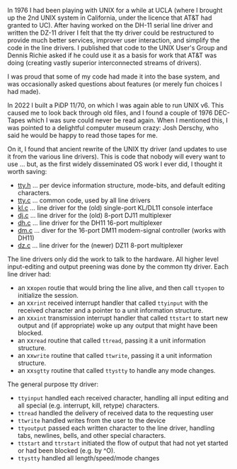 In 1976 I had been playing with UNIX for a while at UCLA (where I brought 
up the 2nd UNIX system in California, under the licence that AT&T had
granted to UC).  After having worked on the DH-11 serial line driver and
written the DZ-11 driver I felt that the tty driver could be restructured
to provide much better services, improver user interaction, and simplify
the code in the line drivers.  I published that code to the UNIX User's
Group and Dennis Richie asked if he could use it as a basis for work that
AT&T was doing (creating vastly superior interconnected streams of drivers).

I was proud that some of my code had made it into the base system, and was
occasionally asked questions about features (or merely fun choices I had
made).

In 2022 I built a PiDP 11/70, on which I was again able to run UNIX v6.
This caused me to look back through old files, and I found a couple of
1976 DEC-Tapes which I was sure could never be read again.  When I
mentioned this, I was pointed to a delightful computer museum crazy:
Josh Derschy, who said he would be happy to read those tapes for me.

On it, I found that ancient rewrite of the UNIX tty driver (and updates
to use it from the various line drivers).  This is code that nobody will
every want to use ... but, as the first widely disseminated OS work I
ever did, I thought it worth saving:
   
   - [tty.h](tty.h) ... per device information structure, mode-bits, and default editing characters.
   - [tty.c](tty.c) ... common code, used by all line drivers
   - [kl.c](kl.c) ... line driver for the (old) single-port KL/DL11 console interface
   - [dj.c](dj.c) ... line driver for the (old) 8-port DJ11 multiplexer
   - [dh.c](dh.c) ... line driver for the DH11 16-port multiplexer
   - [dm.c](dm.c) ... diver for the 16-port DM11 modem-signal controller (works with DH11)
   - [dz.c](dz.c) ... line driver for the (newer) DZ11 8-port multiplexer
     
The line drivers only did the work to talk to the hardware.  All higher level
input-editing and output preening was done by the common tty driver.  Each line
driver had:
   - an xx``open`` routie that would bring the line alive, and then call
     ``ttyopen`` to initialize the session.
   - an xx``rint`` received interrupt handler that called ``ttyinput`` with the received
     character and a pointer to a unit information structure.
   - an xx``xint`` transmission interrupt handler that called ``ttstart`` to start new
     output and (if appropriate) woke up any output that might have been blocked.
   - an xx``read`` routine that called ``ttread``, passing it a unit information structure.
   - an xx``write`` routine that called ``ttwrite``, passing it a unit information structure.
   - an xx``sgtty`` routine that called ``ttystty`` to handle any mode changes.

The general purpose tty driver:
   - ``ttyinput`` handled each received character, handling all input editing
     and all special (e.g. interrupt, kill, retype) characters.
   - ``ttread`` handled the delivery of received data to the requesting user
   - ``ttwrite`` handled writes from the user to the device
   - ``ttyoutput`` passed each written character to the line driver, handling
     tabs, newlines, bells, and other special characters.
   - ``ttstart`` and ``ttrstart`` initiated the flow of output that had not yet
     started or had been blocked (e.g. by ^O).
   - ``ttystty`` handled all length/speed/mode changes

